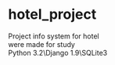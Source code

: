 # hotel_project
Project info system for hotel<br/>
were made for study<br/>
Python 3.2\Django 1.9\SQLite3
